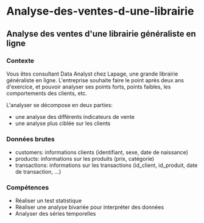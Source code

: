 # Analyse-des-ventes-d-une-librairie
## Analyse des ventes d'une librairie généraliste en ligne

### Contexte
Vous êtes consultant Data Analyst chez Lapage, une grande librairie généraliste en ligne. L'entreprise souhaite faire le point après deux ans d'exercice, et pouvoir analyser ses points forts, points faibles, les comportements des clients, etc.  

L'analyser se décompose en deux parties:
* une analyse des différents indicateurs de vente
* une analyse plus ciblée sur les clients

### Données brutes
* customers: informations clients (identifiant, sexe, date de naissance)
* products: informations sur les produits (prix, catégorie)
* transactions: informations sur les transactions (id_client, id_produit, date de transaction, ...)

### Compétences
* Réaliser un test statistique
* Réaliser une analyse bivariée pour interpréter des données
* Analyser des séries temporelles
